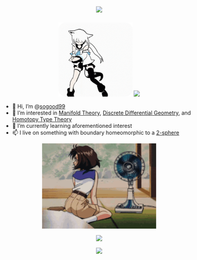 <h1 align="center">
  <img src="https://readme-typing-svg.herokuapp.com?color=%236CE4F7&size=50&center=true&vCenter=true&width=800&lines=A+Catcher+in+the+Rye" />
</h1>

<p align="center">
  <img src="fig/fubuki-dance.gif" width="195" height="195" />
  <img src="https://github-readme-stats.vercel.app/api?username=sogood99" />
</p>

- 👋 Hi, I’m @[sogood99](https://github.com/sogood99/)
- 👀 I’m interested in [Manifold Theory](https://en.wikipedia.org/wiki/Differentiable_manifold), [Discrete Differential Geometry](https://en.wikipedia.org/wiki/Discrete_differential_geometry), and [Homotopy Type Theory](https://en.wikipedia.org/wiki/Homotopy_type_theory)
- 🌱 I’m currently learning aforementioned interest
- 📫 I live on something with boundary homeomorphic to a [2-sphere](https://en.wikipedia.org/wiki/Earth)

<p align="center">
  <a href="https://www.youtube.com/watch?v=SNq4zqTN_DQ">
    <img src="fig/anime-girl.gif" alt="Animu Girl" width="300" />
  </a>
</p>

<p align="center">
  <img src="https://github-readme-stats.vercel.app/api/top-langs/?username=sogood99&hide=c%23&langs_count=8&layout=compact&hide_border=true" />
</p>

<p align="center">
  <img src="https://github-readme-streak-stats.herokuapp.com?user=sogood99&hide_border=true&date_format=M%20j%5B%2C%20Y%5D" />
</p>

<!---
sogood99/sogood99 is a ✨ special ✨ repository because its `README.md` (this file) appears on your GitHub profile.
You can click the Preview link to take a look at your changes.
--->
